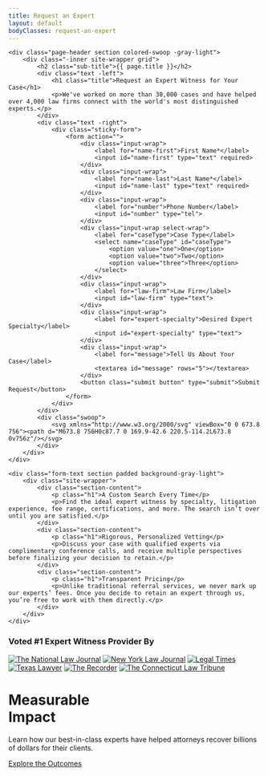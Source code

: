 ```yaml
---
title: Request an Expert
layout: default
bodyClasses: request-an-expert
---
```


<div id="sticky-form-container">

    <div class="page-header section colored-swoop -gray-light">
        <div class="-inner site-wrapper grid">
            <h2 class="sub-title">{{ page.title }}</h2>
            <div class="text -left">
                <h1 class="title">Request an Expert Witness for Your Case</h1>
                <p>We've worked on more than 30,000 cases and have helped over 4,000 law firms connect with the world's most distinguished experts.</p>
            </div>
            <div class="text -right">
                <div class="sticky-form">            
                    <form action="">
                        <div class="input-wrap">
                            <label for="name-first">First Name*</label>
                            <input id="name-first" type="text" required>
                        </div>
                        <div class="input-wrap">
                            <label for="name-last">Last Name*</label>
                            <input id="name-last" type="text" required>
                        </div>
                        <div class="input-wrap">
                            <label for="number">Phone Number</label>
                            <input id="number" type="tel">
                        </div>
                        <div class="input-wrap select-wrap">
                            <label for="caseType">Case Type</label>
                            <select name="caseType" id="caseType">
                                <option value="one">One</option>
                                <option value="two">Two</option>
                                <option value="three">Three</option>
                            </select>
                        </div>
                        <div class="input-wrap">
                            <label for="law-firm">Law Firm</label>
                            <input id="law-firm" type="text">
                        </div>
                        <div class="input-wrap">
                            <label for="expert-specialty">Desired Expert Specialty</label>
                            <input id="expert-specialty" type="text">
                        </div>
                        <div class="input-wrap">
                            <label for="message">Tell Us About Your Case</label>
                            <textarea id="message" rows="5"></textarea>
                        </div>
                        <button class="submit button" type="submit">Submit Request</button>
                    </form>
                </div>
            </div>
            <div class="swoop">
                <svg xmlns="http://www.w3.org/2000/svg" viewBox="0 0 673.8 756"><path d="M673.8 756H0c87.7 0 169.9-42.6 220.5-114.2L673.8 0v756z"/></svg>
            </div>
        </div>
    </div>

    <div class="form-text section padded background-gray-light">
        <div class="site-wrapper">
            <div class="section-content">
                <p class="h1">A Custom Search Every Time</p>
                <p>Find the ideal expert witness by specialty, litigation experience, fee range, certifications, and more. The search isn’t over until you are satisfied.</p>
            </div>
            <div class="section-content">
                <p class="h1">Rigorous, Personalized Vetting</p>
                <p>Discuss your case with qualified experts via complimentary conference calls, and receive multiple perspectives before finalizing your decision to retain.</p>
            </div>
            <div class="section-content">
                <p class="h1">Transparent Pricing</p>
                <p>Unlike traditional referral services, we never mark up our experts’ fees. Once you decide to retain an expert through us, you’re free to work with them directly.</p>
            </div>
        </div>
    </div>

</div>

<div class="section padded background-gray-light">
    <div class="site-wrapper">
        <h3 class="section-label">Voted #1 Expert Witness Provider By</h3>
        <div class="logo-carousel">
            <a class="logo" href="https://www.law.com/nationallawjournal" rel="noopener" target="_blank"><img src="/dist/images/logos/nationallawjournal.png" alt="The National Law Journal"></a>
            <a class="logo" href="https://www.law.com/newyorklawjournal/" rel="noopener" target="_blank"><img src="/dist/images/logos/newyorklawjournal.png" alt="New York Law Journal"></a>
            <a class="logo" href="www.nationallawjournal.com/legaltimes/" rel="noopener" target="_blank"><img src="/dist/images/logos/legaltimes.png" alt="Legal Times"></a>
            <a class="logo" href="https://www.law.com/texaslawyer/" rel="noopener" target="_blank"><img src="/dist/images/logos/texaslawyer.png" alt="Texas Lawyer"></a>
            <a class="logo" href="https://www.law.com/therecorder/" rel="noopener" target="_blank"><img src="/dist/images/logos/therecorder.png" alt="The Recorder"></a>
            <a class="logo" href="https://www.law.com/ctlawtribune/" rel="noopener" target="_blank"><img src="/dist/images/logos/connecticutlawtribune.png" alt="The Connecticut Law Tribune"></a>
        </div>
    </div>
</div>

<div class="section showcase-section -teal">
    <div class="section-background" style="background-image:url('/dist/images/clem-onojeghuo-215220-unsplash.jpg');"></div>
    <div class="-inner grid">
        <div class="section-content">        
            <h1 class="block-title">Measurable<br> Impact</h1>
            <p>Learn how our best-in-class experts have helped attorneys recover billions of dollars for their clients.</p>
            <p class="block-cta"><a href="/measurable-impact" class="button">Explore the Outcomes</a></p>
        </div>
    </div>
</div>